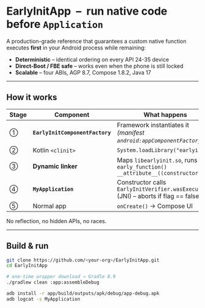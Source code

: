 # EarlyInitApp &nbsp;–&nbsp; run native code **before** `Application`

A production-grade reference that guarantees a custom native function executes
**first** in your Android process while remaining:

* **Deterministic** – identical ordering on every API 24-35 device
* **Direct-Boot / FBE safe** – works even when the phone is still locked
* **Scalable** – four ABIs, AGP 8.7, Compose 1.8.2, Java 17  

---

## How it works

| Stage | Component | What happens |
|-------|-----------|--------------|
| ① | **`EarlyInitComponentFactory`** | Framework instantiates it <br>*(manifest `android:appComponentFactory`)* |
| ② | Kotlin `<clinit>` | `System.loadLibrary("earlyinit")` |
| ③ | **Dynamic linker** | Maps `libearlyinit.so`, runs `early_function()` <br>`__attribute__((constructor))` |
| ④ | **`MyApplication`** | Constructor calls `EarlyInitVerifier.wasExecuted()` (JNI) – aborts if flag == false |
| ⑤ | Normal app | `onCreate()` → Compose UI |

No reflection, no hidden APIs, no races.

---

## Build & run

```bash
git clone https://github.com/<your-org>/EarlyInitApp.git
cd EarlyInitApp

# one-time wrapper download → Gradle 8.9
./gradlew clean :app:assembleDebug

adb install -r app/build/outputs/apk/debug/app-debug.apk
adb logcat -s MyApplication